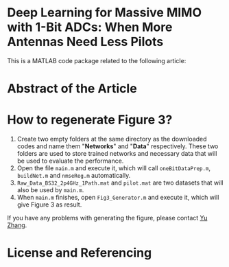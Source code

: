 # Deep Learning for Massive MIMO with 1-Bit ADCs: When More Antennas Need Less Pilots
This is a MATLAB code package related to the following article:
# Abstract of the Article

# How to regenerate Figure 3?
1. Create two empty folders at the same directory as the downloaded codes and name them "**Networks**" and "**Data**" respectively. These two folders are used to store trained networks and necessary data that will be used to evaluate the performance.
2. Open the file `main.m` and execute it, which will call `oneBitDataPrep.m`, `buildNet.m` and `nmseReg.m` automatically.
3. `Raw_Data_BS32_2p4GHz_1Path.mat` and `pilot.mat` are two datasets that will also be used by `main.m`.
4. When `main.m` finishes, open `Fig3_Generator.m` and execute it, which will give Figure 3 as result.

If you have any problems with generating the figure, please contact [Yu Zhang](https://sites.google.com/view/yuzhangmatrix).

# License and Referencing
